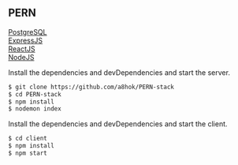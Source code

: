 ## PERN

[PostgreSQL](https://www.postgresql.org/)\
[ExpressJS](https://expressjs.com/)\
[ReactJS](https://reactjs.org/)\
[NodeJS](https://nodejs.org/en/)

Install the dependencies and devDependencies and start the server.

```sh
$ git clone https://github.com/a8hok/PERN-stack
$ cd PERN-stack
$ npm install
$ nodemon index
```

Install the dependencies and devDependencies and start the client.

```sh
$ cd client
$ npm install
$ npm start
```

